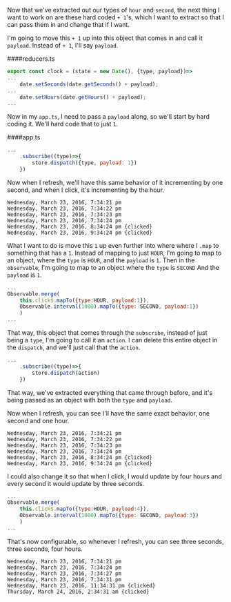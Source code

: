 Now that we've extracted out our types of `hour` and `second`, the next thing I want to work on are these hard coded `+ 1`'s, which I want to extract so that I can pass them in and change that if I want.

I'm going to move this `+ 1` up into this object that comes in and call it `payload`. Instead of `+ 1`, I'll say `payload`.

####reducers.ts
```javascript
export const clock = (state = new Date(), {type, payload})=>
...
    date.setSeconds(date.getSeconds() + payload);
...
    date.setHours(date.getHours() + payload);
...
```

Now in my `app.ts`, I need to pass a `payload` along, so we'll start by hard coding it. We'll hard code that to just `1`. 

####app.ts
```javascript
...
    .subscribe((type)=>{
        store.dispatch({type, payload: 1})
    })
```

Now when I refresh, we'll have this same behavior of it incrementing by one second, and when I click, it's incrementing by the hour.

```
Wednesday, March 23, 2016, 7:34:21 pm
Wednesday, March 23, 2016, 7:34:22 pm
Wednesday, March 23, 2016, 7:34:23 pm
Wednesday, March 23, 2016, 7:34:24 pm
Wednesday, March 23, 2016, 8:34:24 pm {clicked}
Wednesday, March 23, 2016, 9:34:24 pm {clicked}
```

What I want to do is move this `1` up even further into where where I `.map` to something that has a `1`. Instead of mapping to just `HOUR`, I'm going to map to an object, where the `type` is `HOUR`, and the `payload` is `1`. Then in the `observable`, I'm going to map to an object where the `type` is `SECOND` And the `payload` is `1`.

```javascript 
...
Observable.merge(
    this.click$.mapTo({type:HOUR, payload:1}),
    Observable.interval(1000).mapTo({type: SECOND, payload:1})
    )
...
```

That way, this object that comes through the `subscribe`, instead of just being a `type`, I'm going to call it an `action`. I can delete this entire object in the `dispatch`, and we'll just call that the `action`. 

```javascript
...
    .subscribe((type)=>{
        store.dispatch(action)
    })
```

That way, we've extracted everything that came through before, and it's being passed as an object with both the `type` and `payload`.

Now when I refresh, you can see I'll have the same exact behavior, one second and one hour. 

```
Wednesday, March 23, 2016, 7:34:21 pm
Wednesday, March 23, 2016, 7:34:22 pm
Wednesday, March 23, 2016, 7:34:23 pm
Wednesday, March 23, 2016, 7:34:24 pm
Wednesday, March 23, 2016, 8:34:24 pm {clicked}
Wednesday, March 23, 2016, 9:34:24 pm {clicked}
```

I could also change it so that when I click, I would update by four hours and every second it would update by three seconds.

```javascript 
...
Observable.merge(
    this.click$.mapTo({type:HOUR, payload:4}),
    Observable.interval(1000).mapTo({type: SECOND, payload:3})
    )
...
```

That's now configurable, so whenever I refresh, you can see three seconds, three seconds, four hours.

```
Wednesday, March 23, 2016, 7:34:21 pm
Wednesday, March 23, 2016, 7:34:24 pm
Wednesday, March 23, 2016, 7:34:27 pm
Wednesday, March 23, 2016, 7:34:31 pm
Wednesday, March 23, 2016, 11:34:31 pm {clicked}
Thursday, March 24, 2016, 2:34:31 am {clicked}
```